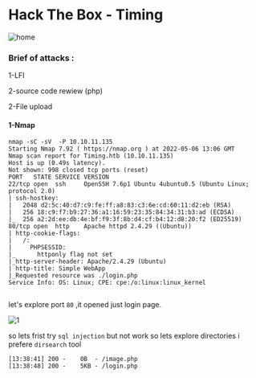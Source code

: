 # Hack The Box - Timing
![home](https://user-images.githubusercontent.com/36403473/167136582-1b224c83-8ce5-4772-8766-304e5876294c.jpg)

### Brief of attacks :

1-LFI

2-source code rewiew (php)

2-File upload 



#### 1-Nmap

```
nmap -sC -sV  -P 10.10.11.135
Starting Nmap 7.92 ( https://nmap.org ) at 2022-05-06 13:06 GMT
Nmap scan report for Timing.htb (10.10.11.135)
Host is up (0.49s latency).
Not shown: 998 closed tcp ports (reset)
PORT   STATE SERVICE VERSION
22/tcp open  ssh     OpenSSH 7.6p1 Ubuntu 4ubuntu0.5 (Ubuntu Linux; protocol 2.0)
| ssh-hostkey: 
|   2048 d2:5c:40:d7:c9:fe:ff:a8:83:c3:6e:cd:60:11:d2:eb (RSA)
|   256 18:c9:f7:b9:27:36:a1:16:59:23:35:84:34:31:b3:ad (ECDSA)
|_  256 a2:2d:ee:db:4e:bf:f9:3f:8b:d4:cf:b4:12:d8:20:f2 (ED25519)
80/tcp open  http    Apache httpd 2.4.29 ((Ubuntu))
| http-cookie-flags: 
|   /: 
|     PHPSESSID: 
|_      httponly flag not set
|_http-server-header: Apache/2.4.29 (Ubuntu)
| http-title: Simple WebApp
|_Requested resource was ./login.php
Service Info: OS: Linux; CPE: cpe:/o:linux:linux_kernel


```
 let's explore port `80` ,it opened just login page. 

![1](https://user-images.githubusercontent.com/36403473/167138043-200b10a8-6468-408b-a3ee-f84dd168432b.png)

so lets frist try `sql injection` but not work so lets explore directories i prefere `dirsearch` tool
```
[13:38:41] 200 -    0B  - /image.php
[13:38:48] 200 -    5KB - /login.php

```


